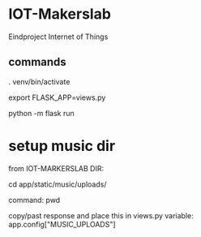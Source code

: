 # IOT-Makerslab
Eindproject Internet of Things

## commands 

. venv/bin/activate

export FLASK_APP=views.py

python -m flask run

# setup music dir

from IOT-MARKERSLAB DIR:

cd app/static/music/uploads/

command: pwd

copy/past response and place this in views.py variable: app.config["MUSIC_UPLOADS"]
